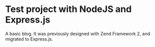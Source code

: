 # Test project with NodeJS and Express.js

A basic blog.
It was previously designed with Zend Framework 2, and migrated to Express.js.